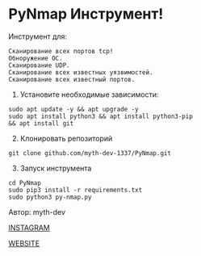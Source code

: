 # PyNmap Инструмент!



Инструмент для:

    Сканирование всех портов tcp!
    Обноружение ОС.
    Сканирование UDP.
    Сканирование всех известных уязвимостей.
    Сканирование всех известный портов.


1. Установите необходимые зависимости:
```
sudo apt update -y && apt upgrade -y
sudo apt install python3 && apt install python3-pip 
&& apt install git
```
2. Клонировать репозиторий
```
git clone github.com/myth-dev-1337/PyNmap.git
```
3. Запуск инструмента
```
cd PyNmap
sudo pip3 install -r requirements.txt
sudo python3 py-nmap.py
```
Автор: myth-dev

<a href="https://www.instagram.com/hackingworld_d/" target="_blank">INSTAGRAM</a>


<a href="https://mython.uz/" target="_blank">WEBSITE</a>
